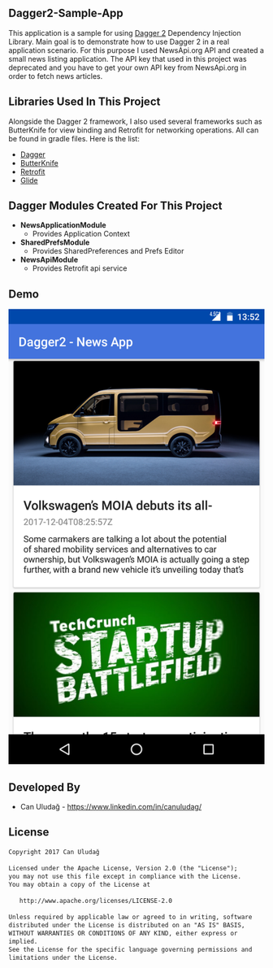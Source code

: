 Dagger2-Sample-App
--------------------
This application is a sample for using [Dagger 2][1] Dependency Injection Library. Main goal is to demonstrate how to use Dagger 2 in a real application scenario. For this purpose I used NewsApi.org API and created a small news listing application. The API key that used in this project was deprecated and you have to get your own API key from NewsApi.org in order to fetch news articles.

Libraries Used In This Project
------------------------------------
Alongside the Dagger 2 framework, I also used several frameworks such as ButterKnife for view binding and Retrofit for networking operations. All can be found in gradle files. Here is the list:
* [Dagger][1]
* [ButterKnife][2]
* [Retrofit][3]
* [Glide][4]

Dagger Modules Created For This Project
-----------------------------------
* **NewsApplicationModule**
    * Provides Application Context
* **SharedPrefsModule**
    * Provides SharedPreferences and Prefs Editor
* **NewsApiModule**
    * Provides Retrofit api service

Demo
----
![](./art/Screenshot_20171204-135245.png)

Developed By
---------------
* Can Uludağ  - https://www.linkedin.com/in/canuludag/
 
License
----------
    Copyright 2017 Can Uludağ

    Licensed under the Apache License, Version 2.0 (the "License");
    you may not use this file except in compliance with the License.
    You may obtain a copy of the License at

       http://www.apache.org/licenses/LICENSE-2.0

    Unless required by applicable law or agreed to in writing, software
    distributed under the License is distributed on an "AS IS" BASIS,
    WITHOUT WARRANTIES OR CONDITIONS OF ANY KIND, either express or implied.
    See the License for the specific language governing permissions and
    limitations under the License.

[1]: https://github.com/google/dagger
[2]: https://github.com/JakeWharton/butterknife
[3]: http://square.github.io/retrofit/
[4]: https://github.com/bumptech/glide